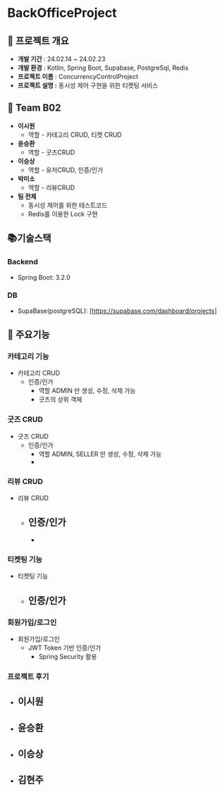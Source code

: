 # <strong>BackOfficeProject</strong>


## 🎁 프로젝트 개요


- **개발 기간** : 24.02.14 ~ 24.02.23
- **개발 환경** : Kotlin, Spring Boot, Supabase, PostgreSql, Redis
- **프로젝트 이름** : ConcurrencyControlProject
- **프로젝트 설명 :** 동시성 제어 구현을 위한 티켓팅 서비스


## 👩 Team B02

- <strong>이시원</strong>
    - 역할 - 카테고리 CRUD, 티켓 CRUD
- <strong>윤승환</strong>
    - 역할 - 굿즈CRUD
- <strong>이승상</strong>
    - 역할 - 유저CRUD, 인증/인가
- <strong>박미소</strong>
    - 역할 - 리뷰CRUD
- <strong>팀 전체</strong>
    - 동시성 제어를 위한 테스트코드
    - Redis를 이용한 Lock 구현



## **📚기술스택**

### **Backend**

- Spring Boot: 3.2.0

### **DB**

- SupaBase(postgreSQL): [https://supabase.com/dashboard/projects]

## 🎈 주요기능

### 카테고리 기능
- 카테고리 CRUD
  - 인증/인가
    - 역할 ADMIN 만 생성, 수정, 삭제 가능
    - 굿즈의 상위 객체
### 굿즈 CRUD
- 굿즈 CRUD
  - 인증/인가
    - 역할 ADMIN, SELLER 만 생성, 수정, 삭제 가능
    - 
### 리뷰 CRUD
- 리뷰 CRUD
  - 인증/인가
    - 
    - 
### 티켓팅 기능
- 티켓팅 기능
  - 인증/인가
    - 
### 회원가입/로그인
- 회원가입/로그인
  - JWT Token 기반 인증/인가
    - Spring Security 활용


### 프로젝트 후기
- <strong>이시원</strong>
    -
- <strong>윤승환</strong>
    - 
- <strong>이승상</strong>
    - 
- <strong>김현주</strong>
    - 
